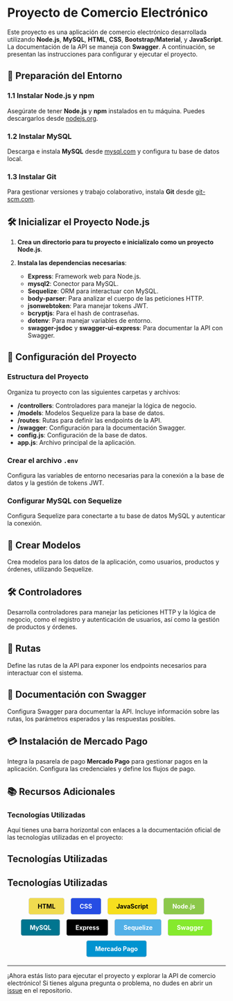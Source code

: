 # Proyecto de Comercio Electrónico

Este proyecto es una aplicación de comercio electrónico desarrollada utilizando **Node.js**, **MySQL**, **HTML**, **CSS**, **Bootstrap/Material**, y **JavaScript**. La documentación de la API se maneja con **Swagger**. A continuación, se presentan las instrucciones para configurar y ejecutar el proyecto.

## 🚀 Preparación del Entorno

### 1.1 Instalar Node.js y npm

Asegúrate de tener **Node.js** y **npm** instalados en tu máquina. Puedes descargarlos desde [nodejs.org](https://nodejs.org).

### 1.2 Instalar MySQL

Descarga e instala **MySQL** desde [mysql.com](https://www.mysql.com) y configura tu base de datos local.

### 1.3 Instalar Git

Para gestionar versiones y trabajo colaborativo, instala **Git** desde [git-scm.com](https://git-scm.com).

## 🛠 Inicializar el Proyecto Node.js

1. **Crea un directorio para tu proyecto e inicialízalo como un proyecto Node.js**.

2. **Instala las dependencias necesarias**:

    - **Express**: Framework web para Node.js.
    - **mysql2**: Conector para MySQL.
    - **Sequelize**: ORM para interactuar con MySQL.
    - **body-parser**: Para analizar el cuerpo de las peticiones HTTP.
    - **jsonwebtoken**: Para manejar tokens JWT.
    - **bcryptjs**: Para el hash de contraseñas.
    - **dotenv**: Para manejar variables de entorno.
    - **swagger-jsdoc** y **swagger-ui-express**: Para documentar la API con Swagger.

## 📁 Configuración del Proyecto

### Estructura del Proyecto

Organiza tu proyecto con las siguientes carpetas y archivos:

- **/controllers**: Controladores para manejar la lógica de negocio.
- **/models**: Modelos Sequelize para la base de datos.
- **/routes**: Rutas para definir las endpoints de la API.
- **/swagger**: Configuración para la documentación Swagger.
- **config.js**: Configuración de la base de datos.
- **app.js**: Archivo principal de la aplicación.

### Crear el archivo `.env`

Configura las variables de entorno necesarias para la conexión a la base de datos y la gestión de tokens JWT.

### Configurar MySQL con Sequelize

Configura Sequelize para conectarte a tu base de datos MySQL y autenticar la conexión.

## 🔨 Crear Modelos

Crea modelos para los datos de la aplicación, como usuarios, productos y órdenes, utilizando Sequelize.

## 🛠 Controladores

Desarrolla controladores para manejar las peticiones HTTP y la lógica de negocio, como el registro y autenticación de usuarios, así como la gestión de productos y órdenes.

## 🔗 Rutas

Define las rutas de la API para exponer los endpoints necesarios para interactuar con el sistema.

## 📜 Documentación con Swagger

Configura Swagger para documentar la API. Incluye información sobre las rutas, los parámetros esperados y las respuestas posibles.

## 💳 Instalación de Mercado Pago

Integra la pasarela de pago **Mercado Pago** para gestionar pagos en la aplicación. Configura las credenciales y define los flujos de pago.

## 📚 Recursos Adicionales

### Tecnologías Utilizadas

Aquí tienes una barra horizontal con enlaces a la documentación oficial de las tecnologías utilizadas en el proyecto:

## Tecnologías Utilizadas

## Tecnologías Utilizadas

<div align="center">
  <a href="https://developer.mozilla.org/es/docs/Web/HTML" target="_blank" style="display: inline-block; margin: 5px; padding: 10px 20px; background-color: #f0db4f; color: #000; border-radius: 5px; font-weight: bold; text-align: center; text-decoration: none; border: 1px solid #dcdcdc; font-size: 14px;">HTML</a>
  <a href="https://developer.mozilla.org/es/docs/Web/CSS" target="_blank" style="display: inline-block; margin: 5px; padding: 10px 20px; background-color: #264de4; color: #fff; border-radius: 5px; font-weight: bold; text-align: center; text-decoration: none; border: 1px solid #dcdcdc; font-size: 14px;">CSS</a>
  <a href="https://developer.mozilla.org/es/docs/Web/JavaScript" target="_blank" style="display: inline-block; margin: 5px; padding: 10px 20px; background-color: #f7df1e; color: #000; border-radius: 5px; font-weight: bold; text-align: center; text-decoration: none; border: 1px solid #dcdcdc; font-size: 14px;">JavaScript</a>
  <a href="https://nodejs.org" target="_blank" style="display: inline-block; margin: 5px; padding: 10px 20px; background-color: #8CC84B; color: #fff; border-radius: 5px; font-weight: bold; text-align: center; text-decoration: none; border: 1px solid #dcdcdc; font-size: 14px;">Node.js</a>
  <a href="https://www.mysql.com" target="_blank" style="display: inline-block; margin: 5px; padding: 10px 20px; background-color: #00758F; color: #fff; border-radius: 5px; font-weight: bold; text-align: center; text-decoration: none; border: 1px solid #dcdcdc; font-size: 14px;">MySQL</a>
  <a href="https://expressjs.com/" target="_blank" style="display: inline-block; margin: 5px; padding: 10px 20px; background-color: #000; color: #fff; border-radius: 5px; font-weight: bold; text-align: center; text-decoration: none; border: 1px solid #dcdcdc; font-size: 14px;">Express</a>
  <a href="https://sequelize.org/" target="_blank" style="display: inline-block; margin: 5px; padding: 10px 20px; background-color: #52b0e7; color: #fff; border-radius: 5px; font-weight: bold; text-align: center; text-decoration: none; border: 1px solid #dcdcdc; font-size: 14px;">Sequelize</a>
  <a href="https://swagger.io/docs/" target="_blank" style="display: inline-block; margin: 5px; padding: 10px 20px; background-color: #85EA2D; color: #fff; border-radius: 5px; font-weight: bold; text-align: center; text-decoration: none; border: 1px solid #dcdcdc; font-size: 14px;">Swagger</a>
  <a href="https://www.mercadopago.com.ar/developers/panel" target="_blank" style="display: inline-block; margin: 5px; padding: 10px 20px; background-color: #0093D0; color: #fff; border-radius: 5px; font-weight: bold; text-align: center; text-decoration: none; border: 1px solid #dcdcdc; font-size: 14px;">Mercado Pago</a>
</div>

</div>



---

¡Ahora estás listo para ejecutar el proyecto y explorar la API de comercio electrónico! Si tienes alguna pregunta o problema, no dudes en abrir un [issue](https://github.com/tu-repositorio/issues) en el repositorio.


